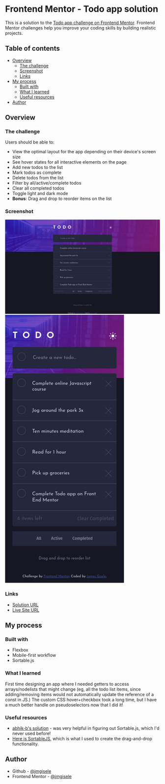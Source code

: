 # Frontend Mentor - Todo app solution

This is a solution to the [Todo app challenge on Frontend Mentor](https://www.frontendmentor.io/challenges/todo-app-Su1_KokOW). Frontend Mentor challenges help you improve your coding skills by building realistic projects. 

## Table of contents

- [Overview](#overview)
  - [The challenge](#the-challenge)
  - [Screenshot](#screenshot)
  - [Links](#links)
- [My process](#my-process)
  - [Built with](#built-with)
  - [What I learned](#what-i-learned)
  - [Useful resources](#useful-resources)
- [Author](#author)

## Overview

### The challenge

Users should be able to:

- View the optimal layout for the app depending on their device's screen size
- See hover states for all interactive elements on the page
- Add new todos to the list
- Mark todos as complete
- Delete todos from the list
- Filter by all/active/complete todos
- Clear all completed todos
- Toggle light and dark mode
- **Bonus**: Drag and drop to reorder items on the list

### Screenshot

![screenshot](./desktop.png)
![screenshot](./mobile.png)

### Links

- [Solution URL](https://github.com/jmgisele/todo-app-main)
- [Live Site URL](https://jmgisele.github.io/todo-app-main/)

## My process

### Built with

- Flexbox
- Mobile-first workflow
- Sortable.js

### What I learned
First time designing an app where I needed getters to access arrays/nodelists that might change (eg, all the todo list items, since adding/removing items would not automatically update the reference of a const in JS.) The custom CSS hover+checkbox took a long time, but I have a much better handle on pseudoselectors now that I did it!
### Useful resources

- [abhik-b's solution](https://github.com/abhik-b/frontend-challenge-3) - was very helpful in figuring out Sortable.js, which I'd never used before!
- [Here is SortableJS](https://sortablejs.github.io/Sortable/), which is what I used to create the drag-and-drop functionality.

## Author

- Github - [@jmgisele](https://github.com/jmgisele)
- Frontend Mentor - [@jmgisele](https://www.frontendmentor.io/profile/jmgisele)